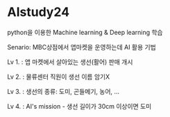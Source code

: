 # AIstudy24
python을 이용한 Machine learning &amp; Deep learning 학습


Senario: MBC상점에서 앱마켓을 운영하는데 AI 활용 기법


Lv 1. : 앱 마켓에서 살아있는 생선(활어) 판매 개시

Lv 2. : 물류센터 직원이 생선 이름 암기X

Lv 3. : 생선의 종류: 도미, 곤들메기, 농어, ...

Lv 4. : AI's mission - 생선 길이가 30cm 이상이면 도미

